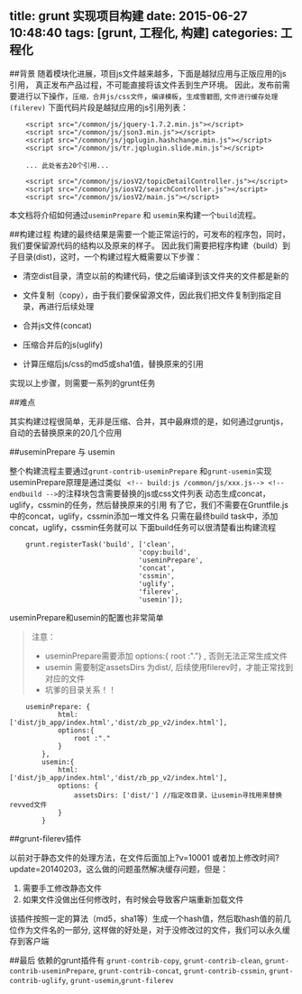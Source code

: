 title: grunt 实现项目构建
date: 2015-06-27 10:48:40
tags: [grunt, 工程化, 构建]
categories: 工程化
---
##背景
随着模块化进展，项目js文件越来越多，下面是越狱应用与正版应用的js引用， 真正发布产品过程，不可能直接将该文件丢到生产环境。
因此，发布前需要进行以下操作，`压缩，合并js/css文件`，`编译模板`，`生成雪碧图`, `文件进行缓存处理(filerev)`
下面代码片段是越狱应用的js引用列表：

```
    <script src="/common/js/jquery-1.7.2.min.js"></script>
    <script src="/common/js/json3.min.js"></script>
    <script src="/common/js/jqplugin.hashchange.min.js"></script>
    <script src="/common/js/tr.jqplugin.slide.min.js"></script>

    ... 此处省去20个引用...
        
    <script src="/common/js/iosV2/topicDetailController.js"></script>
    <script src="/common/js/iosV2/searchController.js"></script>
    <script src="/common/js/iosV2/main.js"></script>
```

本文档将介绍如何通过`useminPrepare` 和 `usemin`来构建一个`build`流程。

##构建过程
构建的最终结果是需要一个能正常运行的，可发布的程序包，同时，我们要保留源代码的结构以及原来的样子。
因此我们需要把程序构建（build）到子目录(dist)，这时，一个构建过程大概需要以下步骤：

* 清空dist目录，清空以前的构建代码，使之后编译到该文件夹的文件都是新的

* 文件复制（copy），由于我们要保留源文件，因此我们把文件复制到指定目录，再进行后续处理

* 合并js文件(concat)

* 压缩合并后的js(uglify)

* 计算压缩后js/css的md5或sha1值，替换原来的引用

实现以上步骤，则需要一系列的grunt任务

##难点

其实构建过程很简单，无非是压缩、合并，其中最麻烦的是，如何通过gruntjs，自动的去替换原来的20几个应用

##useminPrepare 与 usemin

整个构建流程主要通过`grunt-contrib-useminPrepare` 和`grunt-usemin`实现
useminPrepare原理是通过类似 ` <!-- build:js /common/js/xxx.js--> <!-- endbuild -->`的注释块包含需要替换的js或css文件列表
动态生成concat，uglify，cssmin的任务，然后替换原来的引用
有了它，我们不需要在Gruntfile.js中的concat，uglify，cssmin添加一堆文件名
只需在最终build task中，添加concat，uglify，cssmin任务就可以
下面build任务可以很清楚看出构建流程
```
    grunt.registerTask('build', ['clean',
                                'copy:build',
                                'useminPrepare',
                                'concat',
                                'cssmin',
                                'uglify',
                                'filerev',
                                'usemin']);
```

useminPrepare和usemin的配置也非常简单
> 注意：
> * useminPrepare需要添加 options:{ root :"."} , 否则无法正常生成文件
> * usemin 需要制定assetsDirs 为dist/, 后续使用filerev时，才能正常找到对应的文件
> * 坑爹的目录关系！！

```
    useminPrepare: {
            html: ['dist/jb_app/index.html','dist/zb_pp_v2/index.html'],
            options:{
                root :"."
            }
        },
        usemin:{
            html: ['dist/jb_app/index.html','dist/zb_pp_v2/index.html'],
            options: {
                assetsDirs: ['dist/'] //指定改目录，让usemin寻找用来替换revved文件
            }
        }
```

##grunt-filerev插件

以前对于静态文件的处理方法，在文件后面加上?v=10001 或者加上修改时间?update=20140203，这么做的问题虽然解决缓存问题，但是：
1. 需要手工修改静态文件
2. 如果文件没做出任何修改时，有时候会导致客户端重新加载文件

该插件按照一定的算法（md5，sha1等）生成一个hash值，然后取hash值的前几位作为文件名的一部分, 这样做的好处是，对于没修改过的文件，我们可以永久缓存到客户端



##最后
依赖的grunt插件有 `grunt-contrib-copy`, `grunt-contrib-clean`, `grunt-contrib-useminPrepare`, `grunt-contrib-concat`, `grunt-contrib-cssmin`, `grunt-contrib-uglify`, `grunt-usemin`,`grunt-filerev`
